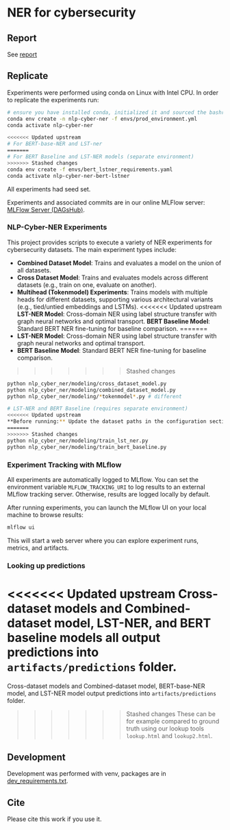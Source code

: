 # NER for cybersecurity

## Report

See [report](reports/report.pdf)

## Replicate

Experiments were performed using conda on Linux with Intel CPU. In order to replicate the experiments run:

```bash
# ensure you have installed conda, initialized it and sourced the bashrc.
conda env create -n nlp-cyber-ner -f envs/prod_environment.yml
conda activate nlp-cyber-ner

<<<<<<< Updated upstream
# For BERT-base-NER and LST-ner
=======
# For BERT Baseline and LST-NER models (separate environment)
>>>>>>> Stashed changes
conda env create -f envs/bert_lstner_requirements.yaml
conda activate nlp-cyber-ner-bert-lstner
```

All experiments had seed set.

Experiments and associated commits are in our online MLFlow server: [MLFlow Server (DAGsHub)](https://dagshub.com/PLtier/NLP-Cyber-NER/experiments).

### NLP-Cyber-NER Experiments

This project provides scripts to execute a variety of NER experiments for cybersecurity datasets. The main experiment types include:

- **Combined Dataset Model**: Trains and evaluates a model on the union of all datasets.
- **Cross Dataset Model**: Trains and evaluates models across different datasets (e.g., train on one, evaluate on another).
- **Multihead (Tokenmodel) Experiments**: Trains models with multiple heads for different datasets, supporting various architectural variants (e.g., tied/untied embeddings and LSTMs).
<<<<<<< Updated upstream
**LST-NER Model**: Cross-domain NER using label structure transfer with graph neural networks and optimal transport.
**BERT Baseline Model**: Standard BERT NER fine-tuning for baseline comparison.
=======
- **LST-NER Model**: Cross-domain NER using label structure transfer with graph neural networks and optimal transport.
- **BERT Baseline Model**: Standard BERT NER fine-tuning for baseline comparison.
>>>>>>> Stashed changes

```bash
python nlp_cyber_ner/modeling/cross_dataset_model.py
python nlp_cyber_ner/modeling/combined_dataset_model.py
python nlp_cyber_ner/modeling/*tokenmodel*.py # different

# LST-NER and BERT Baseline (requires separate environment)
<<<<<<< Updated upstream
**Before running:** Update the dataset paths in the configuration section of each script to match your desired dataset.
=======
>>>>>>> Stashed changes
python nlp_cyber_ner/modeling/train_lst_ner.py
python nlp_cyber_ner/modeling/train_bert_baseline.py
```

### Experiment Tracking with MLflow

All experiments are automatically logged to MLflow. You can set the environment variable `MLFLOW_TRACKING_URI` to log results to an external MLflow tracking server. Otherwise, results are logged locally by default.

After running experiments, you can launch the MLflow UI on your local machine to browse results:

```bash
mlflow ui
```

This will start a web server where you can explore experiment runs, metrics, and artifacts.

### Looking up predictions

<<<<<<< Updated upstream
Cross-dataset models and Combined-dataset model, LST-NER, and BERT baseline models all output predictions into `artifacts/predictions` folder.
=======
Cross-dataset models and Combined-dataset model, BERT-base-NER model, and LST-NER model output predictions into `artifacts/predictions` folder.
>>>>>>> Stashed changes
These can be for example compared to ground truth using our lookup tools `lookup.html` and `lookup2.html`.

## Development

Development was performed with venv, packages are in [dev_requirements.txt](envs/dev_requirements.txt).

## Cite

Please cite this work if you use it.
